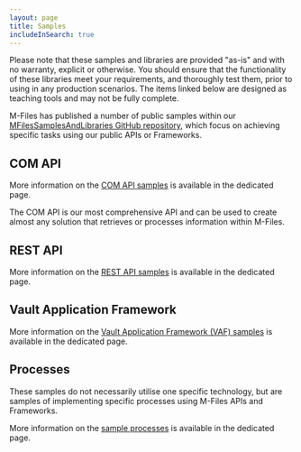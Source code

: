 ```yaml
---
layout: page
title: Samples
includeInSearch: true
---
```


<p class="note warning">Please note that these samples and libraries are provided "as-is" and with no warranty, explicit or otherwise. You should ensure that the functionality of these libraries meet your requirements, and thoroughly test them, prior to using in any production scenarios.  The items linked below are designed as teaching tools and may not be fully complete.</p>

M-Files has published a number of public samples within our [MFilesSamplesAndLibraries GitHub repository](https://github.com/M-Files/MFilesSamplesAndLibraries/tree/master/Samples#readme), which focus on achieving specific tasks using our public APIs or Frameworks.

## COM API

<p class="note">More information on the <a href="COM-API">COM API samples</a> is available in the dedicated page.</p>

The COM API is our most comprehensive API and can be used to create almost any solution that retrieves or processes information within M-Files.

## REST API

<p class="note">More information on the <a href="REST-API">REST API samples</a> is available in the dedicated page.</p>

## Vault Application Framework

<p class="note">More information on the <a href="Vault-Application-Framework">Vault Application Framework (VAF) samples</a> is available in the dedicated page.</p>

## Processes

These  samples do not necessarily utilise one specific technology, but are samples of implementing specific processes using M-Files APIs and Frameworks.

<p class="note">More information on the <a href="Processes">sample processes</a> is available in the dedicated page.</p>